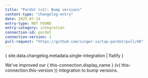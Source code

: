 ```yaml
---
title: "Pardot (v1): Bump versions"
content-type: "changelog-entry"
date: 2025-07-14
entry-type: NOT FOUND
entry-category: integration
connection-id: pardot
connection-version: 1
pull-request: "https://github.com/singer-io/tap-pardot/pull/48"
---
```

{ site.data.changelog.metadata.single-integration | flatify }

We've improved our { this-connection.display_name } (v{ this-connection.this-version }) integration to bump versions.